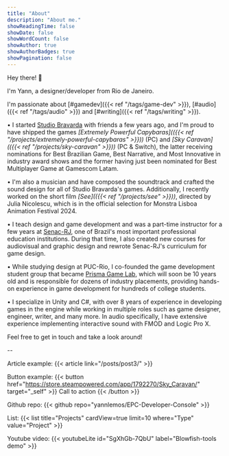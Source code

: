 ```yaml
---
title: "About"
description: "About me."
showReadingTime: false
showDate: false
showWordCount: false
showAuthor: true
showAuthorBadges: true
showPagination: false
---
```

Hey there! 👋

I'm Yann, a designer/developer from Rio de Janeiro.

I'm passionate about [#gamedev]({{< ref "/tags/game-dev" >}}), [#audio]({{< ref "/tags/audio" >}}) and [#writing]({{< ref "/tags/writing" >}}).

• I started [Studio Bravarda](https://studiobravarda.com/home-en) with friends a few years ago, and I'm proud to have shipped the games <i>[Extremely Powerful Capybaras](({{< ref "/projects/extremely-powerful-capybaras" >}}))</i> (PC) and <i>[Sky Caravan](({{< ref "/projects/sky-caravan" >}}))</i> (PC & Switch), the latter receiving nominations for Best Brazilian Game, Best Narrative, and Most Innovative in industry award shows and the former having just been nominated for Best Multiplayer Game at Gamescom Latam.

• I'm also a musician and have composed the soundtrack and crafted the sound design for all of Studio Bravarda's games. Additionally, I recently worked on the short film <i>[See](({{< ref "/projects/see" >}}))</i>, directed by Julia Nicolescu, which is in the official selection for Monstra Lisboa Animation Festival 2024.

• I teach design and game development and was a part-time instructor for a few years at [Senac-RJ](https://www.rj.senac.br/), one of Brazil's most important professional education institutions. During that time, I also created new courses for audiovisual and graphic design and rewrote Senac-RJ's curriculum for game design.

• While studying design at PUC-Rio, I co-founded the game development student group that became [Prisma Game Lab](https://prismagamelab.itch.io/), which will soon be 10 years old and is responsible for dozens of industry placements, providing hands-on experience in game development for hundreds of college students.

• I specialize in Unity and C#, with over 8 years of experience in developing games in the engine while working in multiple roles such as game designer, engineer, writer, and many more. In audio specifically, I have extensive experience implementing interactive sound with FMOD and Logic Pro X.

Feel free to get in touch and take a look around!

--

Article example:
{{< article link="/posts/post3/" >}}

Button example:
{{< button href="https://store.steampowered.com/app/1792270/Sky_Caravan/" target="_self" >}}
Call to action
{{< /button >}}

Github repo:
{{< github repo="yannlemos/EPC-Developer-Console" >}}

List:
{{< list title="Projects" cardView=true limit=10 where="Type" value="Project" >}}

Youtube video:
{{< youtubeLite id="SgXhGb-7QbU" label="Blowfish-tools demo" >}}

